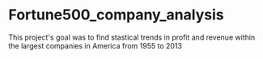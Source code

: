 # Fortune500_company_analysis

This project's goal was to find stastical trends in profit and revenue within the largest companies in America from 1955 to 2013




